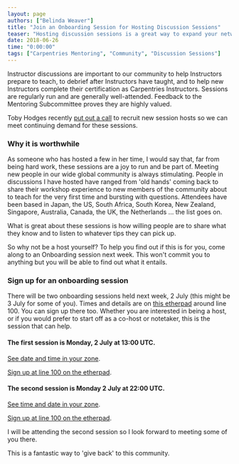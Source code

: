```yaml
---
layout: page
authors: ["Belinda Weaver"]
title: "Join an Onboarding Session for Hosting Discussion Sessions"
teaser: "Hosting discussion sessions is a great way to expand your network"
date: 2018-06-26
time: "0:00:00"
tags: ["Carpentries Mentoring", "Community", "Discussion Sessions"]
---
```


Instructor discussions are important to our community to help Instructors prepare to teach, to debrief after Instructors have taught, 
and to help new Instructors complete their certification as Carpentries Instructors. Sessions are regularly run and are generally well-attended. Feedback to the Mentoring Subcommittee proves they are highly valued.

Toby Hodges recently [put out a call](https://carpentries.org/blog/2018/06/call-for-session-hosts/) to recruit new session hosts so
we can meet continuing demand for these sessions. 

### Why it is worthwhile

As someone who has hosted a few in her time, I would say that, far from being hard work, these sessions are a joy to run and be part of.
Meeting new people in our wide global community is always stimulating. People in discussions I have hosted have ranged 
from 'old hands' coming back
to share their workshop experience to new members of the community about to teach for the very first time and bursting
with questions. Attendees have been based in Japan, 
the US, South Africa, South Korea, 
New Zealand, Singapore, Australia, Canada, the UK, the Netherlands ... the list goes on. 

What is great about these sessions is how willing people are to
share what they know and to listen to whatever tips they can pick up.

So why not be a host yourself? To help you find out if this is for you, come along to an Onboarding session next week. This won't
commit you to anything but you will be able to find out what it entails.

### Sign up for an onboarding session 

There will be two onboarding sessions held next week, 2 July 
(this might be 3 July for some of you). Times and details are on 
[this etherpad](http://pad.software-carpentry.org/instructor-discussion) around line 100. You can sign up there too.
Whether you are interested in being a host, or if you would prefer to start off as a co-host or notetaker, this is 
the session that can help.

#### The first session is Monday, 2 July  at 13:00 UTC. 
[See date and time in your zone](https://www.timeanddate.com/worldclock/fixedtime.html?msg=Instructor+Discussions+Host+onboarding&iso=20180702T13&p1=%3A&ah=1).

[Sign up at line 100 on the etherpad](http://pad.software-carpentry.org/instructor-discussion).

#### The second session is Monday 2 July at 22:00 UTC. 
[See time and date in your zone](https://www.timeanddate.com/worldclock/fixedtime.html?msg=Instructor+Discussions+Host+onboarding&iso=20180702T22&ah=1).

[Sign up at line 100 on the etherpad](http://pad.software-carpentry.org/instructor-discussion).


I will be attending the second session so I look forward to meeting some of you there.

This is a fantastic way to 'give back' to this community.
